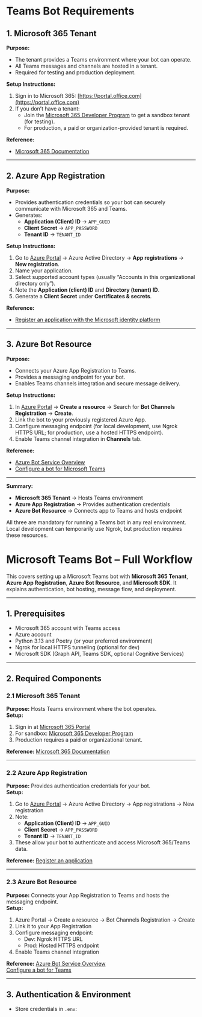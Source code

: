 # Teams Bot Requirements 

## 1. Microsoft 365 Tenant

**Purpose:**  
- The tenant provides a Teams environment where your bot can operate.  
- All Teams messages and channels are hosted in a tenant.  
- Required for testing and production deployment.

**Setup Instructions:**  
1. Sign in to Microsoft 365: [https://portal.office.com](https://portal.office.com)  
2. If you don’t have a tenant:
   - Join the [Microsoft 365 Developer Program](https://developer.microsoft.com/en-us/microsoft-365/dev-program) to get a sandbox tenant (for testing).  
   - For production, a paid or organization-provided tenant is required.  

**Reference:**  
- [Microsoft 365 Documentation](https://learn.microsoft.com/en-us/microsoft-365/)

---

## 2. Azure App Registration

**Purpose:**  
- Provides authentication credentials so your bot can securely communicate with Microsoft 365 and Teams.  
- Generates:
  - **Application (Client) ID** → `APP_GUID`  
  - **Client Secret** → `APP_PASSWORD`  
  - **Tenant ID** → `TENANT_ID`  

**Setup Instructions:**  
1. Go to [Azure Portal](https://portal.azure.com/) → Azure Active Directory → **App registrations** → **New registration**.  
2. Name your application.  
3. Select supported account types (usually “Accounts in this organizational directory only”).  
4. Note the **Application (client) ID** and **Directory (tenant) ID**.  
5. Generate a **Client Secret** under **Certificates & secrets**.  

**Reference:**  
- [Register an application with the Microsoft identity platform](https://learn.microsoft.com/en-us/azure/active-directory/develop/quickstart-register-app)

---

## 3. Azure Bot Resource

**Purpose:**  
- Connects your Azure App Registration to Teams.  
- Provides a messaging endpoint for your bot.  
- Enables Teams channels integration and secure message delivery.

**Setup Instructions:**  
1. In [Azure Portal](https://portal.azure.com/) → **Create a resource** → Search for **Bot Channels Registration** → **Create**.  
2. Link the bot to your previously registered Azure App.  
3. Configure messaging endpoint (for local development, use Ngrok HTTPS URL; for production, use a hosted HTTPS endpoint).  
4. Enable Teams channel integration in **Channels** tab.  

**Reference:**  
- [Azure Bot Service Overview](https://learn.microsoft.com/en-us/azure/bot-service/bot-builder-overview)  
- [Configure a bot for Microsoft Teams](https://learn.microsoft.com/en-us/microsoftteams/platform/bots/how-to/create-a-bot-for-teams)

---

**Summary:**  
- **Microsoft 365 Tenant** → Hosts Teams environment  
- **Azure App Registration** → Provides authentication credentials  
- **Azure Bot Resource** → Connects app to Teams and hosts endpoint  

All three are mandatory for running a Teams bot in any real environment. Local development can temporarily use Ngrok, but production requires these resources.

# Microsoft Teams Bot – Full Workflow 

This covers setting up a Microsoft Teams bot with **Microsoft 365 Tenant**, **Azure App Registration**, **Azure Bot Resource**, and **Microsoft SDK**. It explains authentication, bot hosting, message flow, and deployment.

---

## 1. Prerequisites
- Microsoft 365 account with Teams access
- Azure account
- Python 3.13 and Poetry (or your preferred environment)
- Ngrok for local HTTPS tunneling (optional for dev)
- Microsoft SDK (Graph API, Teams SDK, optional Cognitive Services)

---

## 2. Required Components

### 2.1 Microsoft 365 Tenant
**Purpose:** Hosts Teams environment where the bot operates.  
**Setup:**
1. Sign in at [Microsoft 365 Portal](https://portal.office.com)  
2. For sandbox: [Microsoft 365 Developer Program](https://developer.microsoft.com/en-us/microsoft-365/dev-program)  
3. Production requires a paid or organizational tenant.  

**Reference:** [Microsoft 365 Documentation](https://learn.microsoft.com/en-us/microsoft-365/)

---

### 2.2 Azure App Registration
**Purpose:** Provides authentication credentials for your bot.  
**Setup:**
1. Go to [Azure Portal](https://portal.azure.com/) → Azure Active Directory → App registrations → New registration  
2. Note:
   - **Application (Client) ID** → `APP_GUID`
   - **Client Secret** → `APP_PASSWORD`
   - **Tenant ID** → `TENANT_ID`
3. These allow your bot to authenticate and access Microsoft 365/Teams data.

**Reference:** [Register an application](https://learn.microsoft.com/en-us/azure/active-directory/develop/quickstart-register-app)

---

### 2.3 Azure Bot Resource
**Purpose:** Connects your App Registration to Teams and hosts the messaging endpoint.  
**Setup:**
1. Azure Portal → Create a resource → Bot Channels Registration → Create  
2. Link it to your App Registration  
3. Configure messaging endpoint:
   - Dev: Ngrok HTTPS URL
   - Prod: Hosted HTTPS endpoint  
4. Enable Teams channel integration  

**Reference:** [Azure Bot Service Overview](https://learn.microsoft.com/en-us/azure/bot-service/bot-builder-overview)  
[Configure a bot for Teams](https://learn.microsoft.com/en-us/microsoftteams/platform/bots/how-to/create-a-bot-for-teams)

---

## 3. Authentication & Environment
- Store credentials in `.env`:

